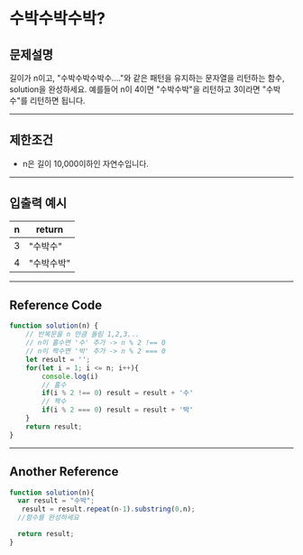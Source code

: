 # 수박수박수박?

## 문제설명

길이가 n이고, "수박수박수박수...."와 같은 패턴을 유지하는 문자열을 리턴하는 함수, solution을 완성하세요. 예를들어 n이 4이면 "수박수박"을 리턴하고 3이라면 "수박수"를 리턴하면 됩니다.

---

## 제한조건

- n은 길이 10,000이하인 자연수입니다.

---

## 입출력 예시

| n    | return     |
| ---- | ---------- |
| 3    | "수박수"   |
| 4    | "수박수박" |

---

## Reference Code

```js
function solution(n) {
    // 반복문을 n 만큼 돌림 1,2,3...
    // n이 홀수면 '수' 추가 -> n % 2 !== 0 
    // n이 짝수면 '박' 추가 -> n % 2 === 0
    let result = '';
    for(let i = 1; i <= n; i++){
        console.log(i)
        // 홀수
        if(i % 2 !== 0) result = result + '수'
      	// 짝수
        if(i % 2 === 0) result = result + '박'
    }
    return result;
}
```

---

## Another Reference

```js
function solution(n){
  var result = "수박";
   result = result.repeat(n-1).substring(0,n);
  //함수를 완성하세요

  return result;
}
```



